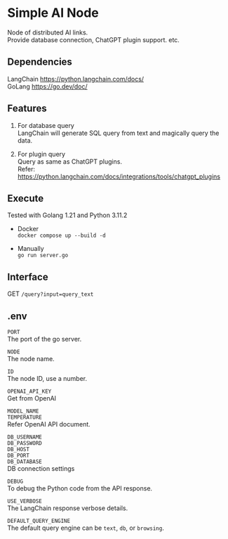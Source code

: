 
Simple AI Node
==============


Node of distributed AI links.  
Provide database connection, ChatGPT plugin support. etc.  


Dependencies
------------

LangChain https://python.langchain.com/docs/  
GoLang https://go.dev/doc/  


Features
--------

1. For database query  
LangChain will generate SQL query from text and magically query the data.  

2. For plugin query  
Query as same as ChatGPT plugins.  
Refer: https://python.langchain.com/docs/integrations/tools/chatgpt_plugins  


Execute
-------

Tested with Golang 1.21 and Python 3.11.2  

* Docker  
`docker compose up --build -d`  

* Manually  
`go run server.go`  


Interface
---------

GET `/query?input=query_text`  


.env
----

`PORT`  
The port of the go server.  

`NODE`  
The node name.  

`ID`  
The node ID, use a number.  

`OPENAI_API_KEY`  
Get from OpenAI 

`MODEL_NAME`  
`TEMPERATURE`  
Refer OpenAI API document.  

`DB_USERNAME`  
`DB_PASSWORD`  
`DB_HOST`  
`DB_PORT`  
`DB_DATABASE`  
DB connection settings

`DEBUG`  
To debug the Python code from the API response.  

`USE_VERBOSE`  
The LangChain response verbose details.  

`DEFAULT_QUERY_ENGINE`  
The default query engine can be `text`, `db`, or `browsing`.  
